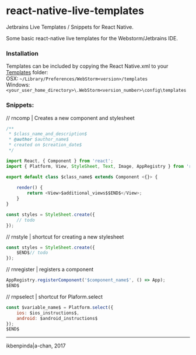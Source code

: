 # react-native-live-templates
Jetbrains Live Templates / Snippets for React Native.

Some basic react-native live templates for the Webstorm/Jetbrains IDE.

### Installation
Templates can be included by copying the React Native.xml to your [Templates](https://www.jetbrains.com/help/idea/sharing-live-templates.html) folder:  
OSX: ```~/Library/Preferences/WebStorm<version>/templates```  
Windows: ```<your_user_home_directory>\.WebStorm<version_number>\config\templates```

### Snippets:

// rncomp | Creates a new component and stylesheet
```js
/** 
 * $class_name_and_description$
 * @author $author_name$
 * created on $creation_date$
 */

import React, { Component } from 'react';
import { Platform, View, StyleSheet, Text, Image, AppRegistry } from 'react-native';

export default class $class_name$ extends Component <{}> {
		
	render() {
		return <View>$additional_views$$END$</View>;
	}
}

const styles = StyleSheet.create({
	// todo
});
```


// rnstyle | shortcut for creating a new stylesheet
```js
const styles = StyleSheet.create({
	$END$// todo
});
```

// rnregister | registers a component
```js
AppRegistry.registerComponent('$component_name$', () => App);
$END$
```

// rnpselect | shortcut for Plaform.select
```js
const $variable_name$ = Platform.select({
	ios: $ios_instructions$,
	android: $android_instructions$
});
$END$
```

---

ikbenpinda|a-chan, 2017
